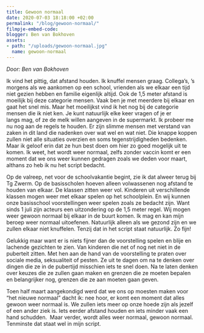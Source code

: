 ```yaml
---
title: Gewoon normaal 
date: 2020-07-03 18:18:00 +02:00
permalink: "/blog/gewoon-normaal/"
filmpje-embed-code: 
blogger: Ben van Bokhoven
assets:
- path: "/uploads/gewoon-normaal.jpg"
  name: gewoon-normaal
---
```


*Door: Ben van Bokhoven*

Ik vind het pittig, dat afstand houden. Ik knuffel mensen graag. Collega’s, ’s morgens als we aankomen op een school, vrienden als we elkaar een tijd niet gezien hebben en familie eigenlijk altijd. Ook de 1,5 meter afstand is moeilijk bij deze categorie mensen. Vaak ben je met meerdere bij elkaar en gaat het snel mis. Maar het moeilijkst vind ik het nog bij de categorie mensen die ik niet ken. Je kunt natuurlijk elke keer vragen of je er langs mag, of ze de melk willen aangeven in de supermarkt. Ik probeer me nu nog aan de regels te houden. Er zijn slimme mensen met verstand van zaken in dit land die nadenken over wat wel en wat niet. Die knappe koppen zullen niet alle situaties overzien en soms tegenstrijdigheden bedenken. Maar ik geloof erin dat ze hun best doen om hier zo goed mogelijk uit te komen. Ik weet, het wordt weer normaal, zelfs zonder vaccin komt er een moment dat we ons weer kunnen gedragen zoals we deden voor maart, althans zo heb ik nu het script bedacht. 

Op de valreep, net voor de schoolvakantie begint, zie ik dat alweer terug bij Tg Zwerm. Op de basisscholen hoeven alleen volwassenen nog afstand te houden van elkaar. De klassen zitten weer vol. Kinderen uit verschillende klassen mogen weer met elkaar spelen op het schoolplein. En wij kunnen onze basisschool voorstellingen weer spelen zoals ze bedacht zijn. Want sinds 1 juli zijn acteurs een uitzondering op de 1,5 meter regel. Wij mogen weer gewoon normaal bij elkaar in de buurt komen. Ik mag en kan mijn beroep weer normaal uitoefenen. Natuurlijk alleen als we gezond zijn en we zullen elkaar niet knuffelen. Tenzij dat in het script staat natuurlijk. Zo fijn! 

Gelukkig maar want er is niets fijner dan de voorstelling spelen en blije en lachende gezichten te zien. Van kinderen die net of nog net niet in de puberteit zitten. Met hen aan de hand van de voorstelling te praten over sociale media, seksualiteit of pesten. Ze uit te dagen om na te denken over dingen die ze in de pubertijd misschien iets te snel doen. Na te laten denken over keuzes die ze zullen gaan maken en grenzen die ze moeten bepalen en belangrijker nog, grenzen die ze aan moeten gaan geven. 

Toen half maart aangekondigd werd dat we ons op moesten maken voor “het nieuwe normaal” dacht ik: nee hoor, er komt een moment dat alles gewoon weer normaal is. We zullen iets meer op onze hoede zijn als jezelf of een ander ziek is. Iets eerder afstand houden en iets minder vaak een hand schudden.  Maar verder, wordt alles weer normaal, gewoon normaal. Tenminste dat staat wel in mijn script. 
